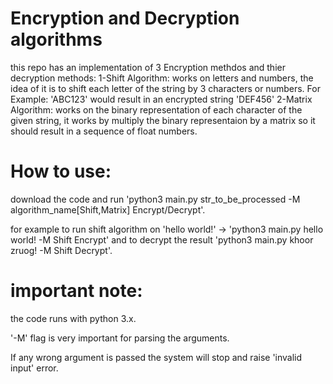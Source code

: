 # Encryption and Decryption algorithms
this repo has an implementation of 3 Encryption methdos and thier decryption methods:
  1-Shift Algorithm:
    works on letters and numbers, the idea of it is to shift each letter of the string by 3 characters or numbers.
    For Example: 'ABC123' would result in an encrypted string 'DEF456'
  2-Matrix Algorithm:
    works on the binary representation of each character of the given string, it works by multiply the binary representaion by a matrix so it should result in a sequence of float numbers.
# How to use:
download the code and run 'python3 main.py str_to_be_processed -M algorithm_name[Shift,Matrix] Encrypt/Decrypt'.

for example to run shift algorithm on 'hello world!' -> 'python3 main.py hello world! -M Shift Encrypt'
and to decrypt the result 'python3 main.py khoor zruog! -M Shift Decrypt'.
# important note:
  the code runs with python 3.x.
  
  '-M' flag is very important for parsing the arguments.
  
  If any wrong argument is passed the system will stop and raise 'invalid input' error.

